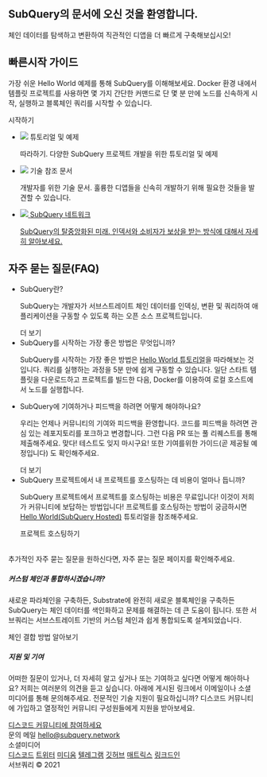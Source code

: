 <link rel="stylesheet" href="/assets/style/welcome.css" as="style" />
<div class="top2Sections">
  <section class="welcomeWords">
    <div class="main">
      <div>
        <h2 class="welcomeTitle">SubQuery의 <span>문서</span>에 오신 것을 환영합니다.</h2>
        <p>체인 데이터를 탐색하고 변환하여 직관적인 디앱을 더 빠르게 구축해보십시오!</p>
      </div>
    </div>
  </section>
  <section class="startSection main">
    <div>
      <h2 class="title">빠른시작 <span>가이드</span></h2>
      <p>가장 쉬운 Hello World 예제를 통해 SubQuery를 이해해보세요. Docker 환경 내에서 템플릿 프로젝트를 사용하면 몇 가지 간단한 커맨드로 단 몇 분 만에 노드를 신속하게 시작, 실행하고 블록체인 쿼리를 시작할 수 있습니다.
      </p>
      <span class="button">
        <router-link :to="{path: '/quickstart/helloworld-localhost/'}">
          <span>시작하기</span>
        </router-link>
      </span>
    </div>
  </section>
</div>
<div class="main">
  <div>
    <ul class="list">
      <li>
        <router-link :to="{path: '/tutorials_examples/introduction/'}">
          <div>
            <img src="/assets/img/tutorialsIcon.svg" />
            <span>튜토리얼 및 예제</span>
            <p>따라하기. 다양한 SubQuery 프로젝트 개발을 위한 튜토리얼 및 예제</p>
          </div>
        </router-link>
      </li>
      <li>
        <router-link :to="{path: '/create/introduction/'}">
          <div>
            <img src="/assets/img/docsIcon.svg" />
            <span>기술 참조 문서</span>
            <p>개발자를 위한 기술 문서. 훌륭한 디앱들을 신속히 개발하기 위해 필요한 것들을 발견할 수 있습니다.</p>
          </div>
        </router-link>
      </li>
      <li>
        <a href="https://static.subquery.network/whitepaper.pdf" target="_blank">
          <div>
             <img src="/assets/img/networkIcon.svg" />
             <span>SubQuery 네트워크</span>
             <p>SubQuery의 탈중앙화된 미래. 인덱서와 소비자가 보상을 받는 방식에 대해서 자세히 알아보세요.</p>
           </div>
        </a>
      </li>
    </ul>
  </div>
</div>
<section class="faqSection main">
  <div>
    <h2 class="title">자주 묻는 질문(FAQ)</h2>
    <ul class="faqList">
      <li>
        <div class="title">SubQuery란?</div>
        <div class="content">
          <p>SubQuery는 개발자가 서브스트레이트 체인 데이터를 인덱싱, 변환 및 쿼리하여 애플리케이션을 구동할 수 있도록 하는 오픈 소스 프로젝트입니다.</p>
          <span class="more">
            <router-link :to="{path: '/faqs/faqs/#what-is-subquery'}">더 보기</router-link>
          </span>
        </div>
      </li>
      <li>
        <div class="title">SubQuery를 시작하는 가장 좋은 방법은 무엇입니까?</div>
        <div class="content">
          <p>SubQuery를 시작하는 가장 좋은 방법은 <a href="/quickstart/helloworld-localhost/">Hello World 튜토리얼</a>을 따라해보는 것입니다. 쿼리를 실행하는 과정을 5분 만에 쉽게 구동할 수 있습니다. 일단 스타트 템플릿을 다운로드하고 프로젝트를 빌드한 다음, Docker를 이용하여 로컬 호스트에서 노드를 실행합니다. </p>
        </div>
      </li>
      <li>
        <div class="title">SubQuery에 기여하거나 피드백을 하려면 어떻게 해야하나요?</div>
        <div class="content">
          <p>우리는 언제나 커뮤니티의 기여와 피드백을 환영합니다. 코드를 피드백을 하려면 관심 있는 레포지토리를 포크하고 변경합니다. 그런 다음 PR 또는 풀 리퀘스트를 통해 제출해주세요. 맞다! 테스트도 잊지 마시구요! 또한 기여를위한 가이드(곧 제공될 예정입니다) 도 확인해주세요. </p>
          <span class="more">
            <router-link :to="{path: '/faqs/faqs/#what-is-the-best-way-to-get-started-with-subquery'}">더 보기</router-link>
          </span>
        </div>
      </li>
      <li>
        <div class="title">SubQuery 프로젝트에서 내 프로젝트를 호스팅하는 데 비용이 얼마나 듭니까?</div>
        <div class="content">
          <p>SubQuery 프로젝트에서 프로젝트를 호스팅하는 비용은 무료입니다! 이것이 저희가 커뮤니티에 보답하는 방법입니다! 프로젝트를 호스팅하는 방법이 궁금하시면 <a href="/quickstart/helloworld-hosted/">Hello World(SubQuery Hosted)</a> 튜토리얼을 참조해주세요.</p>
          <span class="more">
            <router-link :to="{path: '/publish/publish/'}">프로젝트 호스팅하기</router-link>
          </span>
        </div>
      </li>
    </ul><br>
    추가적인 자주 묻는 질문을 원하신다면, <router-link :to="{path: '/faqs/faqs/'}">자주 묻는 질문</router-link> 페이지를 확인해주세요.    
  </div>
</section>
<section class="main">
  <div>
    <div class="lastIntroduce lastIntroduce_1">
        <h5>커스텀 체인과 통합하시겠습니까?</h5>
        <p>새로운 파라체인을 구축하든, Substrate에 완전히 새로운 블록체인을 구축하든 SubQuery는 체인 데이터를 색인화하고 문제를 해결하는 데 큰 도움이 됩니다. 또한 서브쿼리는 서브스트레이트 기반의 커스텀 체인과 쉽게 통합되도록 설계되었습니다.</p>
        <span class="more">
          <router-link :to="{path: '/create/mapping/#custom-substrate-chains'}">체인 결합 방법 알아보기</router-link>
        </span>
    </div>
    <div class="lastIntroduce lastIntroduce_2">
        <h5>지원 및 기여</h5>
        <p>어떠한 질문이 있거나, 더 자세히 알고 싶거나 또는 기여하고 싶다면 어떻게 해아하나요? 저희는 여러분의 의견을 듣고 싶습니다. 아래에 게시된 링크에서 이메일이나 소셜 미디어를 통해 문의해주세요. 전문적인 기술 지원이 필요하십니까? 디스코드 커뮤니티에 가입하고 열정적인 커뮤니티 구성원들에게 지원을 받아보세요. </p>
        <a class="more" target="_blank" href="https://discord.com/invite/78zg8aBSMG">디스코드 커뮤니티에 참여하세요</a>
    </div>
    </div>
</section>
<section class="main connectSection">
  <div class="email">
    <span>문의 메일</span>
    <a href="mailto:hello@subquery.network">hello@subquery.network</a>
  </div>
  <div>
    <div>소셜미디어</div>
    <div class="connectWay">
      <a href="https://discord.com/invite/78zg8aBSMG" target="_blank" class="connectDiscord">디스코드</a>
      <a href="https://twitter.com/subquerynetwork" target="_blank" class="connectTwitter">트위터</a>
      <a href="https://medium.com/@subquery" target="_blank" class="connectMedium">미디움</a>
      <a href="https://t.me/subquerynetwork" target="_blank" class="connectTelegram">텔레그램</a>
      <a href="https://github.com/OnFinality-io/subql" target="_blank" class="connectGithub">깃허브</a>
      <a href="https://matrix.to/#/#subquery:matrix.org" target="_blank" class="connectMatrix">매트릭스</a>
      <a href="https://www.linkedin.com/company/subquery" target="_blank" class="connectLinkedin">링크드인</a>
    </div>
  </div>
</section>
</div> </div>
<div class="footer">
  <div class="main"><div>서브쿼리 © 2021</div></div>
</div>
<script charset="utf-8" src="/assets/js/welcome.js"></script>
